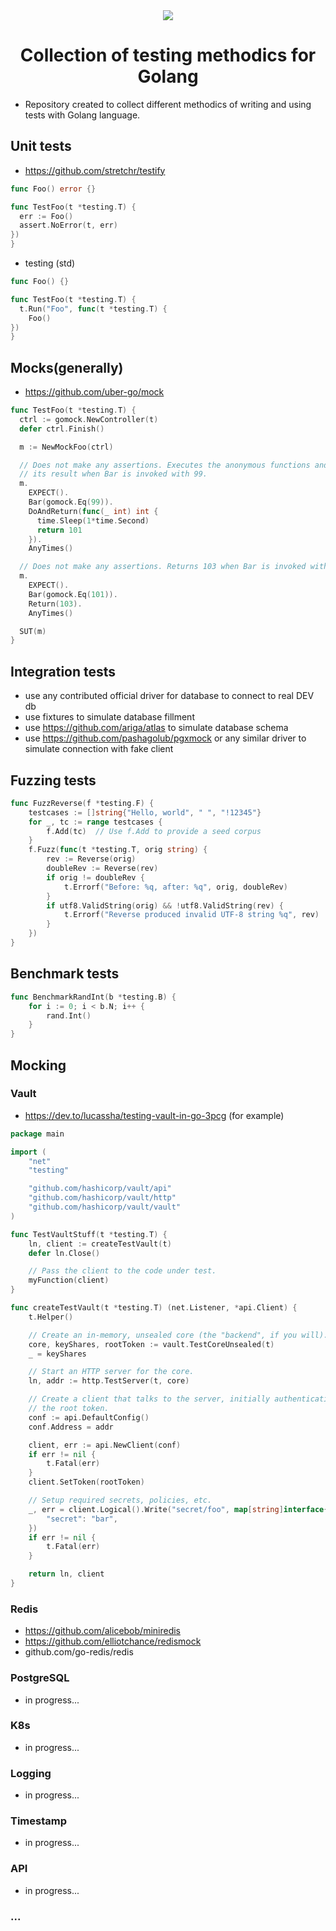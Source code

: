 <div align="center">
  <img src="https://github.com/gonnafaraway/go-testing/assets/35832930/814ef67c-288d-4245-ba57-3e290e337c52">
  <h1>Collection of testing methodics for Golang</h1>
</div>

* Repository created to collect different methodics of writing and using tests with Golang language.

## Unit tests
* https://github.com/stretchr/testify
```go
func Foo() error {}

func TestFoo(t *testing.T) {
  err := Foo()
  assert.NoError(t, err)
})
}
```
* testing (std)
```go
func Foo() {}

func TestFoo(t *testing.T) {
  t.Run("Foo", func(t *testing.T) {
    Foo()
})
}
```
## Mocks(generally)
* https://github.com/uber-go/mock
```go
func TestFoo(t *testing.T) {
  ctrl := gomock.NewController(t)
  defer ctrl.Finish()

  m := NewMockFoo(ctrl)

  // Does not make any assertions. Executes the anonymous functions and returns
  // its result when Bar is invoked with 99.
  m.
    EXPECT().
    Bar(gomock.Eq(99)).
    DoAndReturn(func(_ int) int {
      time.Sleep(1*time.Second)
      return 101
    }).
    AnyTimes()

  // Does not make any assertions. Returns 103 when Bar is invoked with 101.
  m.
    EXPECT().
    Bar(gomock.Eq(101)).
    Return(103).
    AnyTimes()

  SUT(m)
}
``` 

## Integration tests
* use any contributed official driver for database to connect to real DEV db
* use fixtures to simulate database fillment
* use https://github.com/ariga/atlas to simulate database schema
* use https://github.com/pashagolub/pgxmock or any similar driver to simulate connection with fake client

## Fuzzing tests
```go
func FuzzReverse(f *testing.F) {
    testcases := []string{"Hello, world", " ", "!12345"}
    for _, tc := range testcases {
        f.Add(tc)  // Use f.Add to provide a seed corpus
    }
    f.Fuzz(func(t *testing.T, orig string) {
        rev := Reverse(orig)
        doubleRev := Reverse(rev)
        if orig != doubleRev {
            t.Errorf("Before: %q, after: %q", orig, doubleRev)
        }
        if utf8.ValidString(orig) && !utf8.ValidString(rev) {
            t.Errorf("Reverse produced invalid UTF-8 string %q", rev)
        }
    })
}
```
## Benchmark tests
```go
func BenchmarkRandInt(b *testing.B) {
    for i := 0; i < b.N; i++ {
        rand.Int()
    }
}
```
## Mocking
### Vault
* https://dev.to/lucassha/testing-vault-in-go-3pcg (for example)
```go
package main

import (
    "net"
    "testing"

    "github.com/hashicorp/vault/api"
    "github.com/hashicorp/vault/http"
    "github.com/hashicorp/vault/vault"
)

func TestVaultStuff(t *testing.T) {
    ln, client := createTestVault(t)
    defer ln.Close()

    // Pass the client to the code under test.
    myFunction(client)
}

func createTestVault(t *testing.T) (net.Listener, *api.Client) {
    t.Helper()

    // Create an in-memory, unsealed core (the "backend", if you will).
    core, keyShares, rootToken := vault.TestCoreUnsealed(t)
    _ = keyShares

    // Start an HTTP server for the core.
    ln, addr := http.TestServer(t, core)

    // Create a client that talks to the server, initially authenticating with
    // the root token.
    conf := api.DefaultConfig()
    conf.Address = addr

    client, err := api.NewClient(conf)
    if err != nil {
        t.Fatal(err)
    }
    client.SetToken(rootToken)

    // Setup required secrets, policies, etc.
    _, err = client.Logical().Write("secret/foo", map[string]interface{}{
        "secret": "bar",
    })
    if err != nil {
        t.Fatal(err)
    }

    return ln, client
}
```
### Redis
* https://github.com/alicebob/miniredis
* https://github.com/elliotchance/redismock
* github.com/go-redis/redis
### PostgreSQL
* in progress...
### K8s 
* in progress...
### Logging
* in progress...
### Timestamp
* in progress...
### API
* in progress...
### ...
